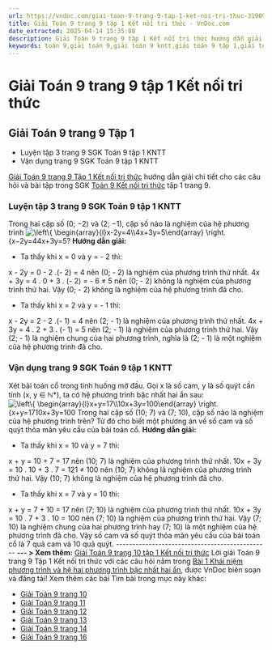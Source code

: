 ```yaml
---
url: https://vndoc.com/giai-toan-9-trang-9-tap-1-ket-noi-tri-thuc-319090
title: Giải Toán 9 trang 9 tập 1 Kết nối tri thức - VnDoc.com
date_extracted: 2025-04-14 15:35:08
description: Giải Toán 9 trang 9 tập 1 Kết nối tri thức hướng dẫn giải chi tiết các câu hỏi và bài tập trong SGK Toán 9 Kết nối tri thức tập 1.
keywords: toán 9,giải toán 9,giải toán 9 kntt,giải toán 9 tập 1,giải toán 9 kết nối tri thức,toán 9 kết nối tri thức,toán 9 kết nối tri thức tập 1,Toán 9 Kết nối tri thức Bài 1,giải Toán 9 Kết nối tri thức Bài 1,Khái niệm phương trình và hệ hai phương trình bậc nhất hai ẩn,giải toán 9 kntt trang 9,toán 9 kết nối tri thức tập 1 trang 9,Giải Toán 9 trang 9 tập 1,Giải Toán 9 trang 9 tập 1 kết nối tri thức
---
```


# Giải Toán 9 trang 9 tập 1 Kết nối tri thức
## **Giải Toán 9 trang 9 Tập 1**
  * Luyện tập 3 trang 9 SGK Toán 9 tập 1 KNTT
  * Vận dụng trang 9 SGK Toán 9 tập 1 KNTT

[Giải Toán 9 trang 9 Tập 1 Kết nối tri thức](<https://vndoc.com/giai-toan-9-trang-9-tap-1-ket-noi-tri-thuc-319090>) hướng dẫn giải chi tiết cho các câu hỏi và bài tập trong SGK [Toán 9 Kết nối tri thức](<https://vndoc.com/toan-9-ket-noi-tri-thuc>) tập 1 trang 9.
### Luyện tập 3 trang 9 SGK Toán 9 tập 1 KNTT
Trong hai cặp số \(0; −2\) và \(2; −1\), cặp số nào là nghiệm của hệ phương trình ![\\left\\{ \\begin{array}{l}x-2y=4\\\\4x+3y=5\\end{array} \\right.](https://i.vdoc.vn/data/image/blank.png)\{x−2y=44x+3y=5?
**Hướng dẫn giải:**
  * Ta thấy khi x = 0 và y = - 2 thì:

x - 2y = 0 - 2 .\(- 2\) = 4 nên \(0; - 2\) là nghiệm của phương trình thứ nhất.
4x + 3y = 4 . 0 + 3 . \(- 2\) = - 6 ≠ 5 nên \(0; - 2\) không là nghiệm của phương trình thứ hai.
Vậy \(0; - 2\) không là nghiệm của hệ phương trình đã cho.
  * Ta thấy khi x = 2 và y = - 1 thì:

x - 2y = 2 - 2 .\(- 1\) = 4 nên \(2; - 1\) là nghiệm của phương trình thứ nhất.
4x + 3y = 4 . 2 + 3 . \(- 1\) = 5 nên \(2; - 1\) là nghiệm của phương trình thứ hai.
Vậy \(2; - 1\) là nghiệm chung của hai phương trình, nghĩa là \(2; - 1\) là một nghiệm của hệ phương trình đã cho.
### Vận dụng trang 9 SGK Toán 9 tập 1 KNTT
Xét bài toán cổ trong tình huống mở đầu. Gọi x là số cam, y là số quýt cần tính \(x, y ∈ ℕ\*\), ta có hệ phương trình bậc nhất hai ẩn sau:
![\\left\\{ \\begin{array}{l}x+y=17\\\\10x+3y=100\\end{array} \\right.](https://i.vdoc.vn/data/image/blank.png)\{x+y=1710x+3y=100
Trong hai cặp số \(10; 7\) và \(7; 10\), cặp số nào là nghiệm của hệ phương trình trên? Từ đó cho biết một phương án về số cam và số quýt thỏa mãn yêu cầu của bài toán cổ.
**Hướng dẫn giải:**
  * Ta thấy khi x = 10 và y = 7 thì:

x + y = 10 + 7 = 17 nên \(10; 7\) là nghiệm của phương trình thứ nhất.
10x + 3y = 10 . 10 + 3 . 7 = 121 ≠ 100 nên \(10; 7\) không là nghiệm của phương trình thứ hai.
Vậy \(10; 7\) không là nghiệm của hệ phương trình đã cho.
  * Ta thấy khi x = 7 và y = 10 thì:

x + y = 7 + 10 = 17 nên \(7; 10\) là nghiệm của phương trình thứ nhất.
10x + 3y = 10 . 7 + 3 . 10 = 100 nên \(7; 10\) là nghiệm của phương trình thứ hai.
Vậy \(7; 10\) là nghiệm chung của hai phương trình hay \(7; 10\) là một nghiệm của hệ phương trình đã cho.
Vậy số cam và số quýt thỏa mãn yêu cầu của bài toán cổ là 7 quả cam và 10 quả quýt.
\-----------------------------------------------
**\--- > Xem thêm:** [Giải Toán 9 trang 10 tập 1 Kết nối tri thức](<https://vndoc.com/giai-toan-9-trang-10-tap-1-ket-noi-tri-thuc-319091>)
Lời giải Toán 9 trang 9 Tập 1 Kết nối tri thức với các câu hỏi nằm trong [Bài 1 Khái niệm phương trình và hệ hai phương trình bậc nhất hai ẩn](<https://vndoc.com/toan-9-ket-noi-tri-thuc-bai-1-khai-niem-phuong-trinh-va-he-hai-phuong-trinh-bac-nhat-hai-an-319063>), được VnDoc biên soạn và đăng tải\!
Xem thêm các bài Tìm bài trong mục này khác:
  * [Giải Toán 9 trang 10 ](</giai-toan-9-trang-10-tap-1-ket-noi-tri-thuc-319091>)
  * [Giải Toán 9 trang 11](</giai-toan-9-trang-11-tap-1-ket-noi-tri-thuc-319174>)
  * [Giải Toán 9 trang 12](</giai-toan-9-trang-12-tap-1-ket-noi-tri-thuc-319176>)
  * [Giải Toán 9 trang 13](</giai-toan-9-trang-13-tap-1-ket-noi-tri-thuc-319177>)
  * [Giải Toán 9 trang 14](</giai-toan-9-trang-14-tap-1-ket-noi-tri-thuc-319178>)
  * [Giải Toán 9 trang 16](</giai-toan-9-trang-16-tap-1-ket-noi-tri-thuc-319179>)

